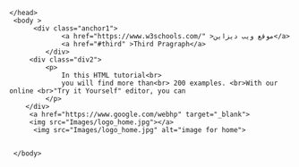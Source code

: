 <!doctype html>
<html>
    <head>
        <title>اsession2</title>
        <meta charset="utf-8">
        <link rel="stylesheet" href="style6.css">
        <link rel="preconnect" href="https://fonts.gstatic.com">
<link href="https://fonts.googleapis.com/css2?family=JetBrains+Mono:wght@100&display=swap" rel="stylesheet">     
        
    </head>
     <body >
          <div class="anchor1">
                 <a href="https://www.w3schools.com/" >موقع ويب ديزاين</a>
                 <a href="#third" >Third Pragraph</a>
             </div>
         <div class="div2">
             <p>
                 In this HTML tutorial<br>
                 you will find more than<br> 200 examples. <br>With our online <br>"Try it Yourself" editor, you can 
             </p>
        </div>
         <a href="https://www.google.com/webhp" target="_blank">
         <img src="Images/logo_home.jpg"></a>
          <img src="Images/logo_home.jpg" alt="image for home">
         
         
     </body>
</html>

